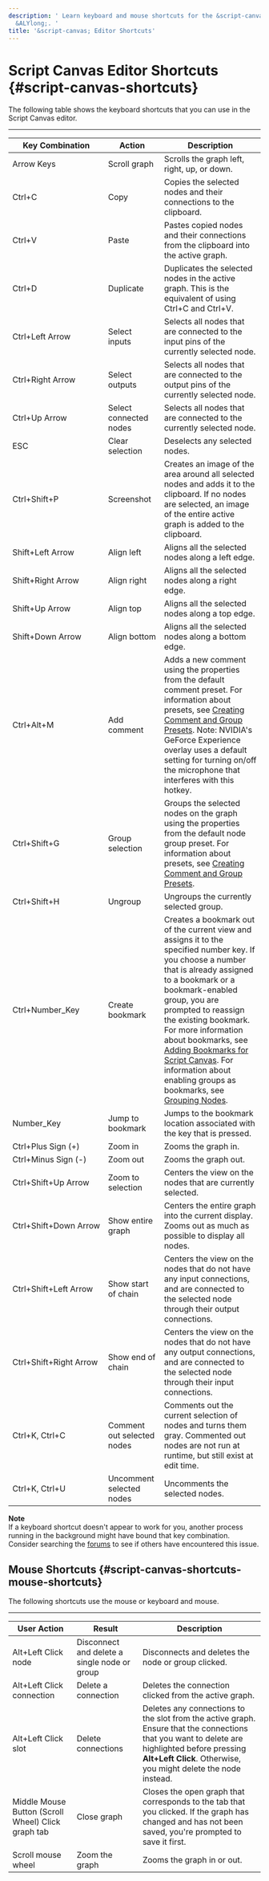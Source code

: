 ```yaml
---
description: ' Learn keyboard and mouse shortcuts for the &script-canvas; editor in
  &ALYlong;. '
title: '&script-canvas; Editor Shortcuts'
---
```

# Script Canvas Editor Shortcuts {#script-canvas-shortcuts}

The following table shows the keyboard shortcuts that you can use in the Script Canvas editor\.


****  

| Key Combination | Action | Description | 
| --- | --- | --- | 
| Arrow Keys | Scroll graph | Scrolls the graph left, right, up, or down\. | 
| Ctrl\+C | Copy | Copies the selected nodes and their connections to the clipboard\. | 
| Ctrl\+V | Paste | Pastes copied nodes and their connections from the clipboard into the active graph\. | 
| Ctrl\+D | Duplicate | Duplicates the selected nodes in the active graph\. This is the equivalent of using Ctrl\+C and Ctrl\+V\. | 
| Ctrl\+Left Arrow | Select inputs | Selects all nodes that are connected to the input pins of the currently selected node\. | 
| Ctrl\+Right Arrow | Select outputs | Selects all nodes that are connected to the output pins of the currently selected node\. | 
| Ctrl\+Up Arrow | Select connected nodes | Selects all nodes that are connected to the currently selected node\. | 
| ESC | Clear selection | Deselects any selected nodes\. | 
| Ctrl\+Shift\+P | Screenshot | Creates an image of the area around all selected nodes and adds it to the clipboard\. If no nodes are selected, an image of the entire active graph is added to the clipboard\. | 
| Shift\+Left Arrow | Align left | Aligns all the selected nodes along a left edge\. | 
| Shift\+Right Arrow | Align right | Aligns all the selected nodes along a right edge\. | 
| Shift\+Up Arrow | Align top | Aligns all the selected nodes along a top edge\. | 
| Shift\+Down Arrow | Align bottom | Aligns all the selected nodes along a bottom edge\. | 
| Ctrl\+Alt\+M | Add comment | Adds a new comment using the properties from the default comment preset\. For information about presets, see [Creating Comment and Group Presets](/docs/userguide/scripting/scriptcanvas/comment-and-group-presets.md)\. Note: NVIDIA's GeForce Experience overlay uses a default setting for turning on/off the microphone that interferes with this hotkey\. | 
| Ctrl\+Shift\+G | Group selection | Groups the selected nodes on the graph using the properties from the default node group preset\. For information about presets, see [Creating Comment and Group Presets](/docs/userguide/scripting/scriptcanvas/comment-and-group-presets.md)\. | 
| Ctrl\+Shift\+H | Ungroup | Ungroups the currently selected group\. | 
| Ctrl\+Number\_Key | Create bookmark | Creates a bookmark out of the current view and assigns it to the specified number key\. If you choose a number that is already assigned to a bookmark or a bookmark\-enabled group, you are prompted to reassign the existing bookmark\. For more information about bookmarks, see [Adding Bookmarks for Script Canvas](/docs/userguide/scripting/scriptcanvas/bookmarks.md)\. For information about enabling groups as bookmarks, see [Grouping Nodes](/docs/userguide/scripting/scriptcanvas/node-groups.md)\. | 
| Number\_Key | Jump to bookmark | Jumps to the bookmark location associated with the key that is pressed\. | 
| Ctrl\+Plus Sign \(\+\) | Zoom in | Zooms the graph in\. | 
| Ctrl\+Minus Sign \(\-\) | Zoom out | Zooms the graph out\. | 
| Ctrl\+Shift\+Up Arrow | Zoom to selection | Centers the view on the nodes that are currently selected\. | 
| Ctrl\+Shift\+Down Arrow | Show entire graph | Centers the entire graph into the current display\. Zooms out as much as possible to display all nodes\. | 
| Ctrl\+Shift\+Left Arrow | Show start of chain | Centers the view on the nodes that do not have any input connections, and are connected to the selected node through their output connections\. | 
| Ctrl\+Shift\+Right Arrow | Show end of chain | Centers the view on the nodes that do not have any output connections, and are connected to the selected node through their input connections\. | 
| Ctrl\+K, Ctrl\+C | Comment out selected nodes | Comments out the current selection of nodes and turns them gray\. Commented out nodes are not run at runtime, but still exist at edit time\. | 
| Ctrl\+K, Ctrl\+U | Uncomment selected nodes | Uncomments the selected nodes\. | 

**Note**  
If a keyboard shortcut doesn't appear to work for you, another process running in the background might have bound that key combination\. Consider searching the [forums](https://forums.awsgametech.com/) to see if others have encountered this issue\.

## Mouse Shortcuts {#script-canvas-shortcuts-mouse-shortcuts}

The following shortcuts use the mouse or keyboard and mouse\.


****  

| **User Action** | **Result** | **Description** | 
| --- | --- | --- | 
| Alt\+Left Click node | Disconnect and delete a single node or group | Disconnects and deletes the node or group clicked\. | 
| Alt\+Left Click connection | Delete a connection | Deletes the connection clicked from the active graph\. | 
| Alt\+Left Click slot | Delete connections |  Deletes any connections to the slot from the active graph\.  Ensure that the connections that you want to delete are highlighted before pressing **Alt\+Left Click**\. Otherwise, you might delete the node instead\.   | 
| Middle Mouse Button \(Scroll Wheel\) Click graph tab | Close graph | Closes the open graph that corresponds to the tab that you clicked\. If the graph has changed and has not been saved, you're prompted to save it first\. | 
| Scroll mouse wheel | Zoom the graph | Zooms the graph in or out\. | 